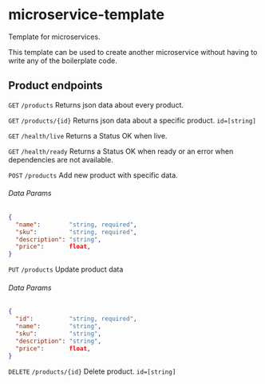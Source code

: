 # microservice-template
Template for microservices.

This template can be used to create another microservice without having to write any of the boilerplate code.

## Product endpoints

`GET`    `/products`      Returns json data about every product.

`GET`    `/products/{id}` Returns json data about a specific product. `id=[string]`

`GET`    `/health/live`   Returns a Status OK when live.

`GET`    `/health/ready`  Returns a Status OK when ready or an error when dependencies are not available.

`POST`   `/products`      Add new product with specific data.

###### Data Params

```json
{
  "name":        "string, required",
  "sku":         "string, required",
  "description": "string",
  "price":       float,
}
```

`PUT`    `/products`      Update product data

###### Data Params

```json
{
  "id":          "string, required",
  "name":        "string",
  "sku":         "string",
  "description": "string",
  "price":       float,
}
```

`DELETE` `/products/{id}` Delete product.  `id=[string]`
